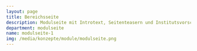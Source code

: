 ```yaml
---
layout: page
title: Bereichsseite
description: Modulseite mit Introtext, Seitenteasern und Institutsvorschau in Gallerieform. 
department: modulseite
name: modulseite-1
img: /media/konzepte/module/modulseite.png
---
```


